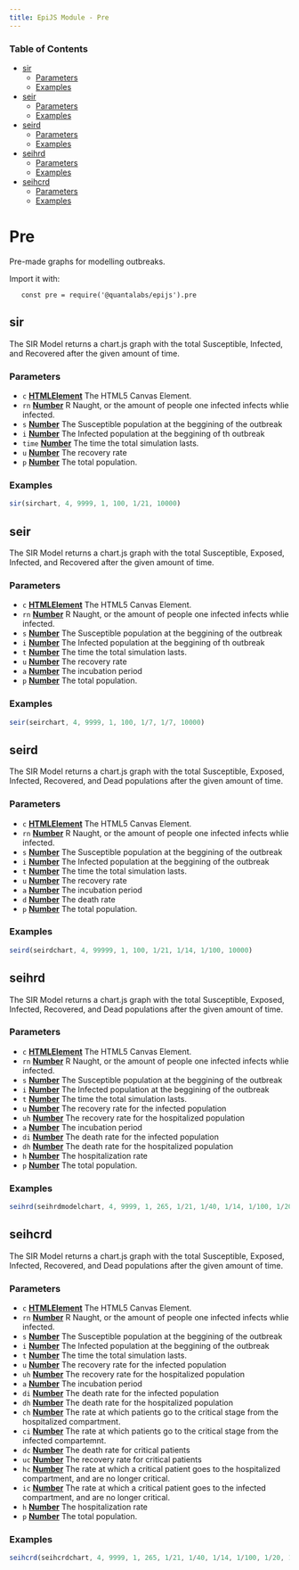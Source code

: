```yaml
---
title: EpiJS Module - Pre
---
```

<!-- Generated by documentation.js. Update this documentation by updating the source code. -->

### Table of Contents


*   [sir][2]
    *   [Parameters][3]
    *   [Examples][4]
*   [seir][5]
    *   [Parameters][6]
    *   [Examples][7]
*   [seird][8]
    *   [Parameters][9]
    *   [Examples][10]
*   [seihrd][11]
    *   [Parameters][12]
    *   [Examples][13]
*   [seihcrd][14]
    *   [Parameters][15]
    *   [Examples][16]

# Pre

Pre-made graphs for modelling outbreaks.

Import it with:

       const pre = require('@quantalabs/epijs').pre

## sir

The SIR Model returns a chart.js graph with the total Susceptible, Infected, and Recovered after the given amount of time.

### Parameters

*   `c` **[HTMLElement][17]** The HTML5 Canvas Element.
*   `rn` **[Number][18]** R Naught, or the amount of people one infected infects whlie infected.
*   `s` **[Number][18]** The Susceptible population at the beggining of the outbreak
*   `i` **[Number][18]** The Infected population at the beggining of th outbreak
*   `time` **[Number][18]** The time the total simulation lasts.
*   `u` **[Number][18]** The recovery rate
*   `p` **[Number][18]** The total population.

### Examples

```javascript
sir(sirchart, 4, 9999, 1, 100, 1/21, 10000)
```

## seir

The SIR Model returns a chart.js graph with the total Susceptible, Exposed, Infected, and Recovered after the given amount of time.

### Parameters

*   `c` **[HTMLElement][17]** The HTML5 Canvas Element.
*   `rn` **[Number][18]** R Naught, or the amount of people one infected infects whlie infected.
*   `s` **[Number][18]** The Susceptible population at the beggining of the outbreak
*   `i` **[Number][18]** The Infected population at the beggining of th outbreak
*   `t` **[Number][18]** The time the total simulation lasts.
*   `u` **[Number][18]** The recovery rate
*   `a` **[Number][18]** The incubation period
*   `p` **[Number][18]** The total population.

### Examples

```javascript
seir(seirchart, 4, 9999, 1, 100, 1/7, 1/7, 10000)
```

## seird

The SIR Model returns a chart.js graph with the total Susceptible, Exposed, Infected, Recovered, and Dead populations after the given amount of time.

### Parameters

*   `c` **[HTMLElement][17]** The HTML5 Canvas Element.
*   `rn` **[Number][18]** R Naught, or the amount of people one infected infects whlie infected.
*   `s` **[Number][18]** The Susceptible population at the beggining of the outbreak
*   `i` **[Number][18]** The Infected population at the beggining of the outbreak
*   `t` **[Number][18]** The time the total simulation lasts.
*   `u` **[Number][18]** The recovery rate
*   `a` **[Number][18]** The incubation period
*   `d` **[Number][18]** The death rate
*   `p` **[Number][18]** The total population.

### Examples

```javascript
seird(seirdchart, 4, 99999, 1, 100, 1/21, 1/14, 1/100, 10000)
```

## seihrd

The SIR Model returns a chart.js graph with the total Susceptible, Exposed, Infected, Recovered, and Dead populations after the given amount of time.

### Parameters

*   `c` **[HTMLElement][17]** The HTML5 Canvas Element.
*   `rn` **[Number][18]** R Naught, or the amount of people one infected infects whlie infected.
*   `s` **[Number][18]** The Susceptible population at the beggining of the outbreak
*   `i` **[Number][18]** The Infected population at the beggining of the outbreak
*   `t` **[Number][18]** The time the total simulation lasts.
*   `u` **[Number][18]** The recovery rate for the infected population
*   `uh` **[Number][18]** The recovery rate for the hospitalized population
*   `a` **[Number][18]** The incubation period
*   `di` **[Number][18]** The death rate for the infected population
*   `dh` **[Number][18]** The death rate for the hospitalized population
*   `h` **[Number][18]** The hospitalization rate
*   `p` **[Number][18]** The total population.

### Examples

```javascript
seihrd(seihrdmodelchart, 4, 9999, 1, 265, 1/21, 1/40, 1/14, 1/100, 1/20, 1/30, 10000)
```

## seihcrd

The SIR Model returns a chart.js graph with the total Susceptible, Exposed, Infected, Recovered, and Dead populations after the given amount of time.

### Parameters

*   `c` **[HTMLElement][17]** The HTML5 Canvas Element.
*   `rn` **[Number][18]** R Naught, or the amount of people one infected infects whlie infected.
*   `s` **[Number][18]** The Susceptible population at the beggining of the outbreak
*   `i` **[Number][18]** The Infected population at the beggining of the outbreak
*   `t` **[Number][18]** The time the total simulation lasts.
*   `u` **[Number][18]** The recovery rate for the infected population
*   `uh` **[Number][18]** The recovery rate for the hospitalized population
*   `a` **[Number][18]** The incubation period
*   `di` **[Number][18]** The death rate for the infected population
*   `dh` **[Number][18]** The death rate for the hospitalized population
*   `ch` **[Number][18]** The rate at which patients go to the critical stage from the hospitalized compartment.
*   `ci` **[Number][18]** The rate at which patients go to the critical stage from the infected compartemnt.
*   `dc` **[Number][18]** The death rate for critical patients
*   `uc` **[Number][18]** The recovery rate for critical patients
*   `hc` **[Number][18]** The rate at which a critical patient goes to the hospitalized compartment, and are no longer critical.
*   `ic` **[Number][18]** The rate at which a critical patient goes to the infected compartment, and are no longer critical.
*   `h` **[Number][18]** The hospitalization rate
*   `p` **[Number][18]** The total population.

### Examples

```javascript
seihcrd(seihcrdchart, 4, 9999, 1, 265, 1/21, 1/40, 1/14, 1/100, 1/20, 1/10, 1/40, 2/5, 1/5, 1/5, 1/5, 1/30, 10000)
```

[1]: #chart

[2]: #sir

[3]: #parameters

[4]: #examples

[5]: #seir

[6]: #parameters-1

[7]: #examples-1

[8]: #seird

[9]: #parameters-2

[10]: #examples-2

[11]: #seihrd

[12]: #parameters-3

[13]: #examples-3

[14]: #seihcrd

[15]: #parameters-4

[16]: #examples-4

[17]: https://developer.mozilla.org/docs/Web/HTML/Element

[18]: https://developer.mozilla.org/docs/Web/JavaScript/Reference/Global_Objects/Number
